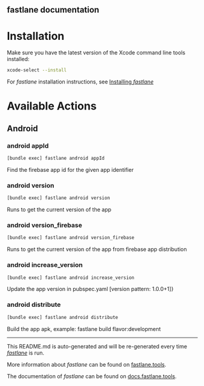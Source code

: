 fastlane documentation
----

# Installation

Make sure you have the latest version of the Xcode command line tools installed:

```sh
xcode-select --install
```

For _fastlane_ installation instructions, see [Installing _fastlane_](https://docs.fastlane.tools/#installing-fastlane)

# Available Actions

## Android

### android appId

```sh
[bundle exec] fastlane android appId
```

Find the firebase app id for the given app identifier

### android version

```sh
[bundle exec] fastlane android version
```

Runs to get the current version of the app

### android version_firebase

```sh
[bundle exec] fastlane android version_firebase
```

Runs to get the current version of the app from firebase app distribution

### android increase_version

```sh
[bundle exec] fastlane android increase_version
```

Update the app version in pubspec.yaml [version pattern: 1.0.0+1]}

### android distribute

```sh
[bundle exec] fastlane android distribute
```

Build the app apk, example: fastlane build flavor:development

----

This README.md is auto-generated and will be re-generated every time [_fastlane_](https://fastlane.tools) is run.

More information about _fastlane_ can be found on [fastlane.tools](https://fastlane.tools).

The documentation of _fastlane_ can be found on [docs.fastlane.tools](https://docs.fastlane.tools).
